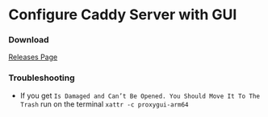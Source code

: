 # Configure Caddy Server with GUI

### Download
[Releases Page](https://github.com/Gjergj/proxy_gui/releases)

### Troubleshooting

* If you get `Is Damaged and Can’t Be Opened. You Should Move It To The Trash` run on the terminal `xattr -c proxygui-arm64`